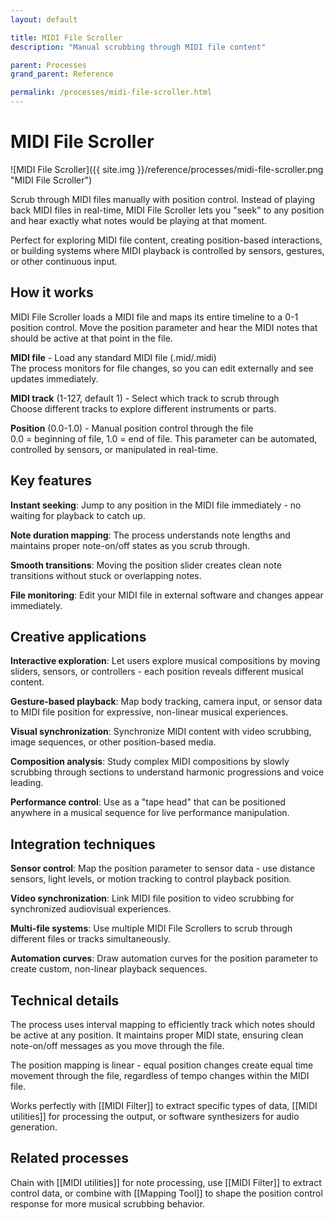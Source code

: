```yaml
---
layout: default

title: MIDI File Scroller
description: "Manual scrubbing through MIDI file content"

parent: Processes
grand_parent: Reference

permalink: /processes/midi-file-scroller.html
---
```

# MIDI File Scroller

![MIDI File Scroller]({{ site.img }}/reference/processes/midi-file-scroller.png "MIDI File Scroller")

Scrub through MIDI files manually with position control. Instead of playing back MIDI files in real-time, MIDI File Scroller lets you "seek" to any position and hear exactly what notes would be playing at that moment.

Perfect for exploring MIDI file content, creating position-based interactions, or building systems where MIDI playback is controlled by sensors, gestures, or other continuous input.

## How it works

MIDI File Scroller loads a MIDI file and maps its entire timeline to a 0-1 position control. Move the position parameter and hear the MIDI notes that should be active at that point in the file.

**MIDI file** - Load any standard MIDI file (.mid/.midi)  
The process monitors for file changes, so you can edit externally and see updates immediately.

**MIDI track** (1-127, default 1) - Select which track to scrub through  
Choose different tracks to explore different instruments or parts.

**Position** (0.0-1.0) - Manual position control through the file  
0.0 = beginning of file, 1.0 = end of file. This parameter can be automated, controlled by sensors, or manipulated in real-time.

## Key features

**Instant seeking**: Jump to any position in the MIDI file immediately - no waiting for playback to catch up.

**Note duration mapping**: The process understands note lengths and maintains proper note-on/off states as you scrub through.

**Smooth transitions**: Moving the position slider creates clean note transitions without stuck or overlapping notes.

**File monitoring**: Edit your MIDI file in external software and changes appear immediately.

## Creative applications

**Interactive exploration**: Let users explore musical compositions by moving sliders, sensors, or controllers - each position reveals different musical content.

**Gesture-based playback**: Map body tracking, camera input, or sensor data to MIDI file position for expressive, non-linear musical experiences.

**Visual synchronization**: Synchronize MIDI content with video scrubbing, image sequences, or other position-based media.

**Composition analysis**: Study complex MIDI compositions by slowly scrubbing through sections to understand harmonic progressions and voice leading.

**Performance control**: Use as a "tape head" that can be positioned anywhere in a musical sequence for live performance manipulation.

## Integration techniques

**Sensor control**: Map the position parameter to sensor data - use distance sensors, light levels, or motion tracking to control playback position.

**Video synchronization**: Link MIDI file position to video scrubbing for synchronized audiovisual experiences.

**Multi-file systems**: Use multiple MIDI File Scrollers to scrub through different files or tracks simultaneously.

**Automation curves**: Draw automation curves for the position parameter to create custom, non-linear playback sequences.

## Technical details

The process uses interval mapping to efficiently track which notes should be active at any position. It maintains proper MIDI state, ensuring clean note-on/off messages as you move through the file.

The position mapping is linear - equal position changes create equal time movement through the file, regardless of tempo changes within the MIDI file.

Works perfectly with [[MIDI Filter]] to extract specific types of data, [[MIDI utilities]] for processing the output, or software synthesizers for audio generation.

## Related processes

Chain with [[MIDI utilities]] for note processing, use [[MIDI Filter]] to extract control data, or combine with [[Mapping Tool]] to shape the position control response for more musical scrubbing behavior.